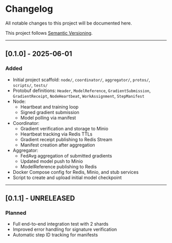 # Changelog

All notable changes to this project will be documented here.

This project follows [Semantic Versioning](https://semver.org/spec/v2.0.0.html).

---

## [0.1.0] - 2025-06-01
### Added
- Initial project scaffold: `node/`, `coordinator/`, `aggregator/`, `protos/`, `scripts/`, `tests/`
- Protobuf definitions: `Header`, `ModelReference`, `GradientSubmission`, `GradientReceipt`, `NodeHeartbeat`, `WorkAssignment`, `StepManifest`
- Node:
  - Heartbeat and training loop
  - Signed gradient submission
  - Model polling via manifest
- Coordinator:
  - Gradient verification and storage to Minio
  - Heartbeat tracking via Redis TTLs
  - Gradient receipt publishing to Redis Stream
  - Manifest creation after aggregation
- Aggregator:
  - FedAvg aggregation of submitted gradients
  - Updated model push to Minio
  - ModelReference publishing to Redis
- Docker Compose config for Redis, Minio, and stub services
- Script to create and upload initial model checkpoint

---

## [0.1.1] - UNRELEASED
### Planned
- Full end-to-end integration test with 2 shards
- Improved error handling for signature verification
- Automatic step ID tracking for manifests
